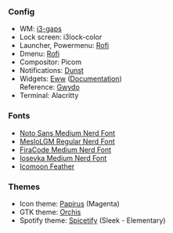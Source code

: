 ### Config
- WM: [i3-gaps](https://www.github.com/Airblader/i3)
- Lock screen: i3lock-color
- Launcher, Powermenu: [Rofi](https://github.com/adi1090x/rofi)
- Dmenu: [Rofi](https://github.com/Murzchnvok/rofi-collection)
- Compositor: Picom
- Notifications: [Dunst](https://github.com/dunst-project/dunst)
- Widgets: [Eww](https://github.com/elkowar/eww) ([Documentation](https://elkowar.github.io/eww/widgets.html))\
Reference: [Gwydo](https://github.com/Gwyd0/Linuxsetup)
- Terminal: Alacritty

### Fonts
- [Noto Sans Medium Nerd Font](https://github.com/ryanoasis/nerd-fonts/blob/master/patched-fonts/Noto/Sans/complete/Noto%20Sans%20Medium%20Nerd%20Font%20Complete.ttf)
- [MesloLGM Regular Nerd Font](https://github.com/ryanoasis/nerd-fonts/blob/master/patched-fonts/Meslo/M/Regular/complete/Meslo%20LG%20M%20Regular%20Nerd%20Font%20Complete.ttf)
- [FiraCode Medium Nerd Font](https://github.com/ryanoasis/nerd-fonts/blob/master/patched-fonts/FiraCode/Medium/complete/Fira%20Code%20Medium%20Nerd%20Font%20Complete.ttf)
- [Iosevka Medium Nerd Font](https://github.com/ryanoasis/nerd-fonts/blob/master/patched-fonts/Iosevka/Medium/complete/Iosevka%20Medium%20Nerd%20Font%20Complete.ttf)
- [Icomoon Feather](https://github.com/adi1090x/rofi/blob/master/fonts/Icomoon-Feather.ttf)

### Themes
- Icon theme: [Papirus](https://github.com/PapirusDevelopmentTeam/papirus-icon-theme) (Magenta)
- GTK theme: [Orchis](https://github.com/vinceliuice/Orchis-theme)
- Spotify theme: [Spicetify](https://spicetify.app/docs/getting-started) (Sleek - Elementary)
